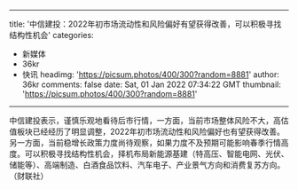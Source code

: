 
---
title: '中信建投：2022年初市场流动性和风险偏好有望获得改善，可以积极寻找结构性机会'
categories: 
 - 新媒体
 - 36kr
 - 快讯
headimg: 'https://picsum.photos/400/300?random=8881'
author: 36kr
comments: false
date: Sat, 01 Jan 2022 07:34:22 GMT
thumbnail: 'https://picsum.photos/400/300?random=8881'
---

<div>   
中信建投表示，谨慎乐观地看待后市行情，一方面，当前市场整体风险不大，高估值板块已经经历了明显调整，2022年初市场流动性和风险偏好也有望获得改善。另一方面，当前稳增长政策力度尚待观察，如果力度不及预期可能影响春季行情高度。可以积极寻找结构性机会，择机布局新能源基建（特高压、智能电网、光伏、储能等）、高端制造、白酒食品饮料、汽车电子、产业景气方向和消费复苏方向。（财联社）  
</div>
            